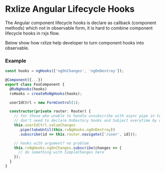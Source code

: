 # Rxlize Angular Lifecycle Hooks

The Angular component lifecycle hooks is declare as callback (component methods) which not in observable form, it is hard to combine component lifecycle hooks in rxjs flow.

Below show how rxlize help developer to turn component hooks into observable.

### Example

```ts
const hooks = ngHooks(['ngOnChanges', 'ngOnDestroy']);

@Component({...})
export class FooComponent {
  @RxNgHooks(hooks)
  rxHooks = createRxNgHooks(hooks);

  userIdCtrl = new FormControl(1);

  constructor(private router: Router) {
    // for those who unable to handle unsubscribe with async pipe in template
    // don't need to declare OnDestory hooks and Subject everytime by ourself
    this.userIdCtrl.valueChanges
      .pipe(takeUntil(this.rxNgHooks.ngOnDestroy))
      .subscribe(id => this.router.navigate(['/user', id]));

    // hooks with argument? no problem
    this.rxNgHooks.ngOnChanges.subscribe(changes => {
      // do something with SimpleChanges here
    });
  }
}
```

